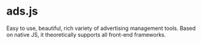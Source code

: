 # ads.js
Easy to use, beautiful, rich variety of advertising management tools.  Based on native JS, it theoretically supports all front-end frameworks.
